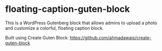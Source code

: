 # floating-caption-guten-block
This is a WordPress Gutenberg block that allows admins to upload a photo and customize a colorful, floating caption block.

Built using Create Guten Block: https://github.com/ahmadawais/create-guten-block
